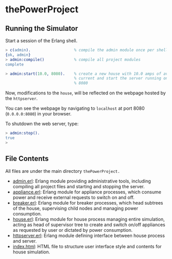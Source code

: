 # thePowerProject

## Running the Simulator
Start a session of the Erlang shell.
```erlang
> c(admin).                   % compile the admin module once per shell
{ok, admin}
> admin:compile()             % compile all project modules
complete

> admin:start(10.0, 8080).    % create a new house with 10.0 amps of available
                              % current and start the server running on port
                              % 8080

```
Now, modifications to the `house`, will be reflected on
the webpage hosted by the `httpserver`.

You can see the webpage by navigating to `localhost` at port 8080 
(`0.0.0.0:8080`) in your browser.

To shutdown the web server, type:
``` erlang
> admin:stop().
true
>
```

## File Contents
All files are under the main directory `thePowerProject.`

- [admin.erl](admin.erl): Erlang module providing administrative tools,
    including compiling all project files and starting and stopping the server.
- [appliance.erl](appliance.erl): Erlang module for appliance processes, which
    consume power and receive external requests to switch on and off.
- [breaker.erl](breaker.erl): Erlang module for breaker processes, which head 
    subtrees of the house, supervising child nodes and managing power 
    consumption.
- [house.erl](house.erl): Erlang module for house process managing entire 
    simulation, acting as head of supervisor tree to create and switch on/off
    appliances as requested by user or dictated by power consumption.
- [httpserver.erl](httpserver.erl): Erlang module defining interface between 
    house process and server. 
- [index.html](index.html): HTML file to structure user interface style and 
    contents for house simulation.
